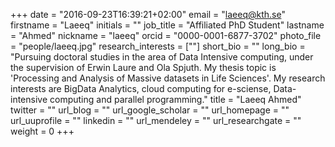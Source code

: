 +++
date = "2016-09-23T16:39:21+02:00"
email = "laeeq@kth.se"
firstname = "Laeeq"
initials = ""
job_title = "Affiliated PhD Student"
lastname = "Ahmed"
nickname = "laeeq"
orcid = "0000-0001-6877-3702"
photo_file = "people/laeeq.jpg"
research_interests = [""]
short_bio = ""
long_bio = "Pursuing doctoral studies in the area of Data Intensive computing, under the supervision of Erwin Laure and Ola Spjuth. My thesis topic is 'Processing and Analysis of Massive datasets in Life Sciences'. My research interests are BigData Analytics, cloud computing for e-sciense, Data-intensive computing and parallel programming."
title = "Laeeq Ahmed"
twitter = ""
url_blog = ""
url_google_scholar = ""
url_homepage = ""
url_uuprofile = ""
linkedin = ""
url_mendeley = ""
url_researchgate = ""
weight = 0
+++

